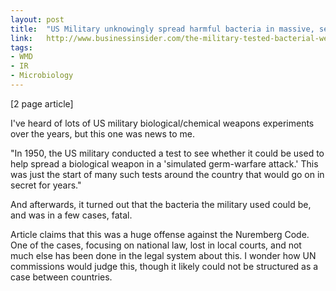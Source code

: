 ```yaml
---
layout: post
title:  "US Military unknowingly spread harmful bacteria in massive, secret civilian experiments"
link:   http://www.businessinsider.com/the-military-tested-bacterial-weapons-in-san-francisco-2015-7
tags:
- WMD
- IR
- Microbiology
---
```


[2 page article]

I've heard of lots of US military biological/chemical weapons experiments over the years, but this one was news to me.

"In 1950, the US military conducted a test to see whether it could be used to help spread a biological weapon in a 'simulated germ-warfare attack.' This was just the start of many such tests around the country that would go on in secret for years."

And afterwards, it turned out that the bacteria the military used could be, and was in a few cases, fatal.

Article claims that this was a huge offense against the Nuremberg Code.  One of the cases, focusing on national law, lost in local courts, and not much else has been done in the legal system about this.  I wonder how UN commissions would judge this, though it likely could not be structured as a case between countries.